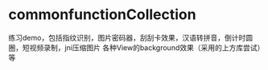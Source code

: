 # commonfunctionCollection
练习demo，包括指纹识别，图片密码器，刮刮卡效果，汉语转拼音，倒计时圆圈，短视频录制，jni压缩图片
各种View的background效果（采用的上方库尝试）等
